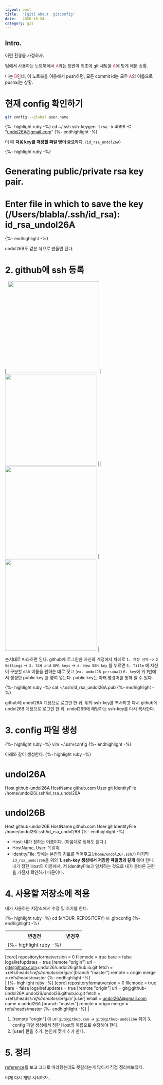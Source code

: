 ```yaml
---
layout: post
title:  "[git] About .gitconfig"
date:   2020-10-24
category: git
---
```


## Intro.
이런 환경을 가정하자.

팀에서 사용하는 노트북에서 <span style="color:#f92672">A</span>라는 양반이 최초에 git 세팅을 <span style="color:#f92672">A</span>에 맞게 해둔 상황.

나는 <span style="color:#f92672">B</span>인데, 이 노트북을 이용해서 push하면, 모든 commit id는 모두 <span style="color:#f92672">A</span>의 이름으로 push되는 상황.

# 현재 config 확인하기
```bash
git config --global user.name
```


{%- highlight ruby -%}
cd ~/.ssh
ssh-keygen -t rsa -b 4096 -C "undol26A@gmail.com"
{%- endhighlight -%}

이 때 **처음 key를 저장할 파일 명이 중요**하다. (`id_rsa_undol26A`)

{%- highlight ruby -%}
# Generating public/private rsa key pair.
# Enter file in which to save the key (/Users/blabla/.ssh/id_rsa): id_rsa_undol26A
{%- endhighlight -%}

undol26B도 같은 식으로 만들면 된다.

# 2. github에 ssh 등록
| <img src="/public/img/git/ssh01.jpg" alt="" width="300"/>  | <img src="/public/img/git/ssh02.jpg" alt="" width="300"/>  |
| <img src="/public/img/git/ssh03.jpg" alt="" width="300"/>  | <img src="/public/img/git/ssh04.jpg" alt="" width="300"> |

<!-- <figure>
	<img src="/public/img/git/ssh01.jpg" alt="" width="200"> 
  <img src="/public/img/git/ssh02.jpg" alt="" width="200"> 
  <img src="/public/img/git/ssh03.jpg" alt="" width="200"> 
  <img src="/public/img/git/ssh04.jpg" alt="" width="200"> 
</figure> -->

순서대로 따라하면 된다. github에 로그인한 자신의 계정에서 차례로 `1. 계정 선택` -> `2 Settings` -> `3. SSH and GPG keys` -> `4. New SSH key` 를 누르면 
`5. Title` 에 자신이 구분할 ssh 이름을 원하는 대로 짓고 (`ex. undol26-personal`) `6. key`에 위 1번에서 생성한 public key 를 붙여 넣는다. public key는 아래 명령어를 통해 알 수 있다.

{%- highlight ruby -%}
cat ~/.ssh/id_rsa_undol26A.pub
{%- endhighlight -%}

github에 undol26A 계정으로 로그인 한 뒤, 위의 ssh-key를 복사하고
다시 github에 undol26B 계정으로 로그인 한 뒤, undol26B에 해당하는 ssh-key를 다시 복사한다.

# 3. config 파일 생성
{%- highlight ruby -%}
vim ~/.ssh/config
{%- endhighlight -%}

아래와 같이 생성한다.
{%- highlight ruby -%}
# undol26A
Host github-undol26A
        HostName github.com
        User git
        IdentityFile /home/undol26/.ssh/id_rsa_undol26A

# undol26B
Host github-undol26B
        HostName github.com
        User git
        IdentityFile /home/undol26/.ssh/id_rsa_undol26B
{%- endhighlight -%}

- Host: 내가 정하는 이름이다. (마음대로 정해도 된다.)
- HostName, User: 똑같이
- IdentityFile: 앞에는 본인의 경로를 적어주고(`/home/undol26/.ssh/`) 마지막 `id_rsa_undol26A`을 위의 **1. ssh-key 생성에서 저장한 파일명과 같게** 해야 한다.
내가 정한 Host의 이름에서, 저 identityFile과 일치하는 것으로 내가 올바른 권한을 가진지 확인하기 때문이다.

# 4. 사용할 저장소에 적용

내가 사용하는 저장소에서 수정 및 추가를 한다.

{%- highlight ruby -%}
cd $(YOUR_REPOSITORY)
vi .git/config
{%- endhighlight -%}

| 변경전      | 변경후 |
| ----------- | ----------- |
| {%- highlight ruby -%}
[core]
	repositoryformatversion = 0
	filemode = true
	bare = false
	logallrefupdates = true
[remote "origin"]
	url = git@github.com:undol26/undol26.github.io.git
	fetch = +refs/heads/*:refs/remotes/origin/*
[branch "master"]
	remote = origin
	merge = refs/heads/master
{%- endhighlight -%}    
| 
{%- highlight ruby -%}
[core]
  repositoryformatversion = 0
  filemode = true
  bare = false
  logallrefupdates = true
[remote "origin"]
  url = git@github-undol26A:undol26/undol26.github.io.git
  fetch = +refs/heads/*:refs/remotes/origin/*
[user]
  email = undol26A@gmail.com
  name = undol26A
[branch "master"]
  remote = origin
  merge = refs/heads/master
{%- endhighlight -%}       |

1. [remote "origin"] 에 url `git@github.com` -> `git@github-undol26A`
위의 3. config 파일 생성에서 정한 Host의 이름으로 수정해야 한다.
2. [user] 란을 추가. 본인에 맞게 추가 한다.

# 5. 정리
[reference](https://cresumerjang.github.io/2020/11/15/multiple-GitHub-accounts-on-a-single-machine-with-SSH-keys/)를 보고 그대로 따라했는데도 헷갈리는게 많아서 직접 정리해보았다. 

이제 다시 개발 시작하자... 